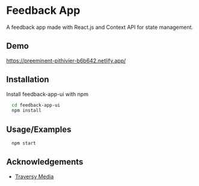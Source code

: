 
# Feedback App

A feedback app made with React.js and Context API for state management.

## Demo

https://preeminent-pithivier-b6b642.netlify.app/
## Installation

Install feedback-app-ui with npm

```bash
  cd feedback-app-ui
  npm install
```
    
## Usage/Examples

```bash
  npm start
```


## Acknowledgements

 - [Traversy Media](https://www.traversymedia.com)
